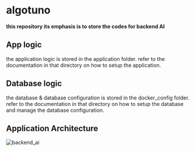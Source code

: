 # algotuno
**this repository its emphasis is to store the codes for backend AI**

## App logic
the application logic is stored in the application folder. refer to the documentation in that directory on how to setup the application.

## Database logic
the database & database configuration is stored in the docker_config folder. refer to the documentation in that directory on how to setup the database and manage the database configuration.

## Application Architecture

![backend_ai](https://user-images.githubusercontent.com/22993048/163203068-f0c59ef1-ff5d-47d0-bad2-fcc63ee8faa8.jpg)
